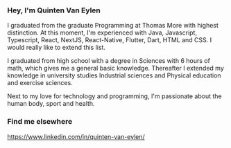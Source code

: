 ### Hey, I'm Quinten Van Eylen

I graduated from the graduate Programming at Thomas More with highest distinction. At this moment, I'm experienced with Java, Javascript, Typescript, React, NextJS, React-Native, Flutter, Dart, HTML and CSS. I would really like to extend this list.

I graduated from high school with a degree in Sciences with 6 hours of math, which gives me a general basic knowledge. Thereafter I extended my knowledge in university studies Industrial sciences and Physical education and exercise sciences.

Next to my love for technology and programming, I'm passionate about the human body, sport and health.

### Find me elsewhere
https://www.linkedin.com/in/quinten-van-eylen/
